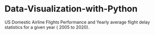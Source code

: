 # Data-Visualization-with-Python
US Domestic Airline Flights Performance and Yearly average flight delay statistics for a given year ( 2005 to 2020). 
